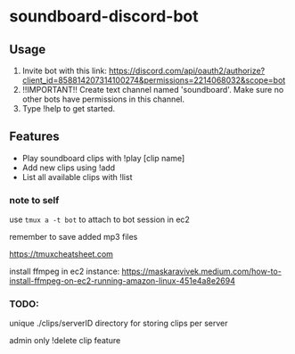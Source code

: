 # soundboard-discord-bot

##  Usage
1. Invite bot with this link: https://discord.com/api/oauth2/authorize?client_id=858814207314100274&permissions=2214068032&scope=bot
2. !!IMPORTANT!! Create text channel named 'soundboard'. Make sure no other bots have permissions in this channel.
3. Type !help to get started.

## Features
- Play soundboard clips with !play [clip name]
- Add new clips using !add
- List all available clips with !list

### note to self
use `tmux a -t bot` to attach to bot session in ec2

remember to save added mp3 files

https://tmuxcheatsheet.com

install ffmpeg in ec2 instance: https://maskaravivek.medium.com/how-to-install-ffmpeg-on-ec2-running-amazon-linux-451e4a8e2694

### TODO:

unique ./clips/serverID directory for storing clips per server

admin only !delete clip feature
